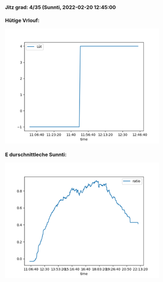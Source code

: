 ### Jitz grad: 4/35 (Sunnti, 2022-02-20 12:45:00

### Hütige Vrlouf:
![Graph](Today.png)

### E durschnittleche Sunnti:
![Graph](Sunnti.png)